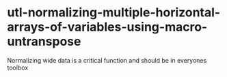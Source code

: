 # utl-normalizing-multiple-horizontal-arrays-of-variables-using-macro-untranspose
Normalizing wide data is a critical function and should be in everyones toolbox
